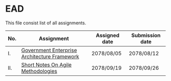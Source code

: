 # EAD

This file consist list of all assignments.

| No. | Assignment | Assigned date | Submission date |
| ------ | ------ | ------ | ------ |
| I. |  [Government Enterprise Architecture Framework] | 2078/08/05 | 2078/08/12 |
| II. |[Short Notes On Agile Methodologies] | 2078/09/19 | 2078/09/26 |

[Government Enterprise Architecture Framework]: https://github.com/Mohammad-Rahim/EAD/blob/master/Assignment/Assignment1/Government%20Architecture.md
[Short Notes On Agile Methodologies]: https://github.com/Mohammad-Rahim/EAD/tree/master/Assignment/Assignment%202
